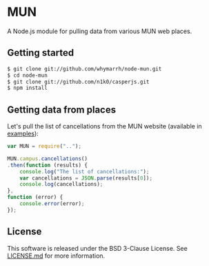 MUN
===

A Node.js module for pulling data from various MUN web places.

Getting started
---------------

```bash
$ git clone git://github.com/whymarrh/node-mun.git
$ cd node-mun
$ git clone git://github.com/n1k0/casperjs.git
$ npm install
```

Getting data from places
------------------------

Let's pull the list of cancellations from the MUN website (available in [examples](examples/cancellations.js)):

```js
var MUN = require("..");

MUN.campus.cancellations()
.then(function (results) {
    console.log("The list of cancellations:");
    var cancellations = JSON.parse(results[0]);
    console.log(cancellations);
},
function (error) {
    console.error(error);
});
```

License
-------

This software is released under the BSD 3-Clause License. See [LICENSE.md](LICENSE.md) for more information.
